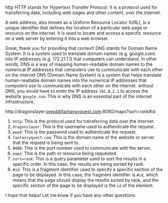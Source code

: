 http
HTTP stands for Hypertext Transfer Protocol. It is a protocol used for transferring data, including web pages and other content, over the internet.

 A web address, also known as a Uniform Resource Locator (URL), is a unique identifier that defines the location of a particular web page or resource on the internet. It is used to locate and access a specific resource on a web server by entering it into a web browser.

 Great, thank you for providing that context! DNS stands for Domain Name System. It is a system used to translate domain names (e.g. google.com) into IP addresses (e.g. 172.21.1.1) that computers can understand. In other words, DNS is a way of mapping human-readable domain names to the numerical IP addresses that computers use to communicate with each other on the internet
 DNS (Domain Name System) is a system that helps translate human-readable domain names into the numerical IP addresses that computers use to communicate with each other on the internet.
  without DNS, you would have to enter the IP address `192.0.2.1` to access the website `google.com`. This is why DNS is an essential part of the internet infrastructure,




http://dragonslayer:pwsd@fantansyquest.com:8080/maps?sort=rank#id

1. `http`: This is the protocol used for transferring data over the internet.
2. `dragonslayer`: This is the username used to authenticate the request.
3. `pwsd`: This is the password used to authenticate the request.
4. `fantansyquest.com`: This is the domain name of the website or server that the request is being sent to.
5. `8080`: This is the port number used to communicate with the server.
6. `maps`: This is the path or resource being requested.
7. `sort=rank`: This is a query parameter used to sort the results in a specific order. In this case, the results are being sorted by rank.
8. `#id`: This is a fragment identifier used to specify a specific section of the page to be displayed. In this case, the fragment identifier is `#id`, which means that the page should display the results sorted by rank, and the specific section of the page to be displayed is the `id` of the element.

I hope that helps! Let me know if you have any other questions.





